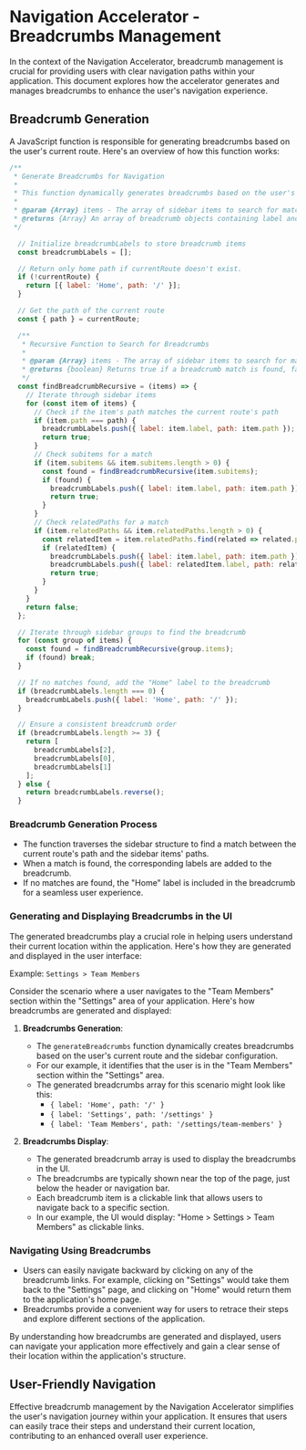 # Navigation Accelerator - Breadcrumbs Management

In the context of the Navigation Accelerator, breadcrumb management is crucial for providing users with clear navigation paths within your application. This document explores how the accelerator generates and manages breadcrumbs to enhance the user's navigation experience.

## Breadcrumb Generation

A JavaScript function is responsible for generating breadcrumbs based on the user's current route. Here's an overview of how this function works:

```javascript
/**
 * Generate Breadcrumbs for Navigation
 *
 * This function dynamically generates breadcrumbs based on the user's current route and the sidebar configuration.
 *
 * @param {Array} items - The array of sidebar items to search for matches.
 * @returns {Array} An array of breadcrumb objects containing label and path.
 */

  // Initialize breadcrumbLabels to store breadcrumb items
  const breadcrumbLabels = [];

  // Return only home path if currentRoute doesn't exist.
  if (!currentRoute) {
    return [{ label: 'Home', path: '/' }];
  }

  // Get the path of the current route
  const { path } = currentRoute;

  /**
   * Recursive Function to Search for Breadcrumbs
   *
   * @param {Array} items - The array of sidebar items to search for matches.
   * @returns {boolean} Returns true if a breadcrumb match is found, false otherwise.
   */
  const findBreadcrumbRecursive = (items) => {
    // Iterate through sidebar items
    for (const item of items) {
      // Check if the item's path matches the current route's path
      if (item.path === path) {
        breadcrumbLabels.push({ label: item.label, path: item.path });
        return true;
      }
      // Check subitems for a match
      if (item.subitems && item.subitems.length > 0) {
        const found = findBreadcrumbRecursive(item.subitems);
        if (found) {
          breadcrumbLabels.push({ label: item.label, path: item.path });
          return true;
        }
      }
      // Check relatedPaths for a match
      if (item.relatedPaths && item.relatedPaths.length > 0) {
        const relatedItem = item.relatedPaths.find(related => related.path === path);
        if (relatedItem) {
          breadcrumbLabels.push({ label: item.label, path: item.path });
          breadcrumbLabels.push({ label: relatedItem.label, path: relatedItem.path });
          return true;
        }
      }
    }
    return false;
  };

  // Iterate through sidebar groups to find the breadcrumb
  for (const group of items) {
    const found = findBreadcrumbRecursive(group.items);
    if (found) break;
  }

  // If no matches found, add the "Home" label to the breadcrumb
  if (breadcrumbLabels.length === 0) {
    breadcrumbLabels.push({ label: 'Home', path: '/' });
  }

  // Ensure a consistent breadcrumb order
  if (breadcrumbLabels.length >= 3) {
    return [
      breadcrumbLabels[2],
      breadcrumbLabels[0],
      breadcrumbLabels[1]
    ];
  } else {
    return breadcrumbLabels.reverse();
  }

```

### Breadcrumb Generation Process

- The function traverses the sidebar structure to find a match between the current route's path and the sidebar items' paths.
- When a match is found, the corresponding labels are added to the breadcrumb.
- If no matches are found, the "Home" label is included in the breadcrumb for a seamless user experience.

### Generating and Displaying Breadcrumbs in the UI

The generated breadcrumbs play a crucial role in helping users understand their current location within the application. Here's how they are generated and displayed in the user interface:

Example: `Settings > Team Members`

Consider the scenario where a user navigates to the "Team Members" section within the "Settings" area of your application. Here's how breadcrumbs are generated and displayed:

1. **Breadcrumbs Generation**:
   - The `generateBreadcrumbs` function dynamically creates breadcrumbs based on the user's current route and the sidebar configuration.
   - For our example, it identifies that the user is in the "Team Members" section within the "Settings" area.
   - The generated breadcrumbs array for this scenario might look like this:
     - `{ label: 'Home', path: '/' }`
     - `{ label: 'Settings', path: '/settings' }`
     - `{ label: 'Team Members', path: '/settings/team-members' }`

2. **Breadcrumbs Display**:
   - The generated breadcrumb array is used to display the breadcrumbs in the UI.
   - The breadcrumbs are typically shown near the top of the page, just below the header or navigation bar.
   - Each breadcrumb item is a clickable link that allows users to navigate back to a specific section.
   - In our example, the UI would display: "Home > Settings > Team Members" as clickable links.

### Navigating Using Breadcrumbs

- Users can easily navigate backward by clicking on any of the breadcrumb links. For example, clicking on "Settings" would take them back to the "Settings" page, and clicking on "Home" would return them to the application's home page.
- Breadcrumbs provide a convenient way for users to retrace their steps and explore different sections of the application.

By understanding how breadcrumbs are generated and displayed, users can navigate your application more effectively and gain a clear sense of their location within the application's structure.

## User-Friendly Navigation

Effective breadcrumb management by the Navigation Accelerator simplifies the user's navigation journey within your application. It ensures that users can easily trace their steps and understand their current location, contributing to an enhanced overall user experience.